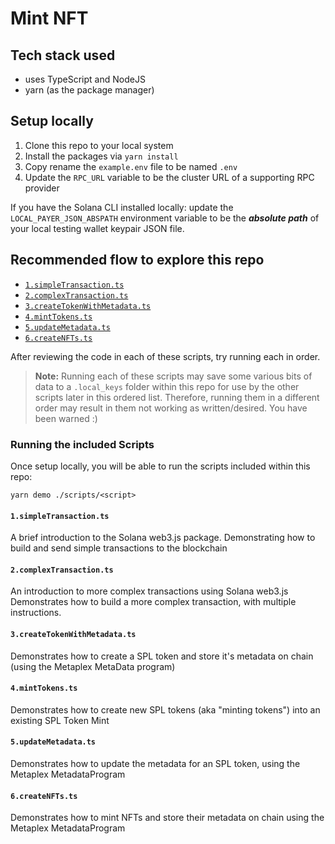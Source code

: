 # Mint NFT


## Tech stack used

- uses TypeScript and NodeJS
- yarn (as the package manager)

## Setup locally

1. Clone this repo to your local system
2. Install the packages via `yarn install`
3. Copy rename the `example.env` file to be named `.env`
4. Update the `RPC_URL` variable to be the cluster URL of a supporting RPC provider

If you have the Solana CLI installed locally: update the `LOCAL_PAYER_JSON_ABSPATH` environment
variable to be the **_absolute path_** of your local testing wallet keypair JSON file.

## Recommended flow to explore this repo


- [`1.simpleTransaction.ts`](./scripts/1.simpleTransaction.ts)
- [`2.complexTransaction.ts`](./scripts/2.complexTransaction.ts)
- [`3.createTokenWithMetadata.ts`](./scripts/3.createTokenWithMetadata.ts)
- [`4.mintTokens.ts`](./scripts/4.mintTokens.ts)
- [`5.updateMetadata.ts`](./scripts/5.updateMetadata.ts)
- [`6.createNFTs.ts`](./scripts/6.createNFTs.ts)

After reviewing the code in each of these scripts, try running each in order.

> **Note:** Running each of these scripts may save some various bits of data to a `.local_keys`
> folder within this repo for use by the other scripts later in this ordered list. Therefore,
> running them in a different order may result in them not working as written/desired. You have been
> warned :)

### Running the included Scripts

Once setup locally, you will be able to run the scripts included within this repo:

```
yarn demo ./scripts/<script>
```

#### `1.simpleTransaction.ts`

A brief introduction to the Solana web3.js package. Demonstrating how to build and send simple
transactions to the blockchain

#### `2.complexTransaction.ts`

An introduction to more complex transactions using Solana web3.js Demonstrates how to build a more
complex transaction, with multiple instructions.

#### `3.createTokenWithMetadata.ts`

Demonstrates how to create a SPL token and store it's metadata on chain (using the Metaplex MetaData
program)

#### `4.mintTokens.ts`

Demonstrates how to create new SPL tokens (aka "minting tokens") into an existing SPL Token Mint

#### `5.updateMetadata.ts`

Demonstrates how to update the metadata for an SPL token, using the Metaplex MetadataProgram

#### `6.createNFTs.ts`

Demonstrates how to mint NFTs and store their metadata on chain using the Metaplex MetadataProgram